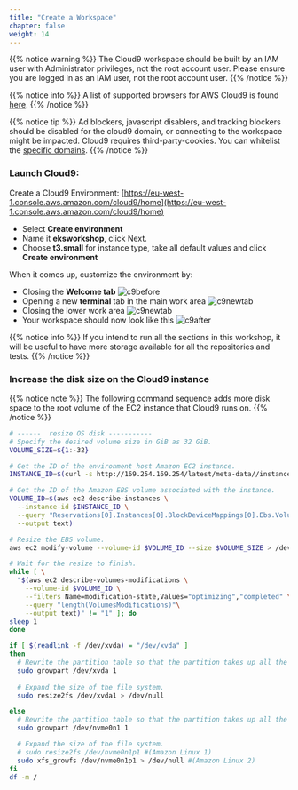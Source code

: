 ```yaml
---
title: "Create a Workspace"
chapter: false
weight: 14
---
```


{{% notice warning %}}
The Cloud9 workspace should be built by an IAM user with Administrator privileges,
not the root account user. Please ensure you are logged in as an IAM user, not the root
account user.
{{% /notice %}}

{{% notice info %}}
A list of supported browsers for AWS Cloud9 is found [here]( https://docs.aws.amazon.com/cloud9/latest/user-guide/browsers.html).
{{% /notice %}}


<!---
{{% notice info %}}
This workshop was designed to run in the **Oregon (us-west-2)** region. **Please don't
run in any other region.** Future versions of this workshop will expand region availability,
and this message will be removed.
{{% /notice %}}
-->

{{% notice tip %}}
Ad blockers, javascript disablers, and tracking blockers should be disabled for
the cloud9 domain, or connecting to the workspace might be impacted.
Cloud9 requires third-party-cookies. You can whitelist the [specific domains]( https://docs.aws.amazon.com/cloud9/latest/user-guide/troubleshooting.html#troubleshooting-env-loading).
{{% /notice %}}

### Launch Cloud9:

Create a Cloud9 Environment: [https://eu-west-1.console.aws.amazon.com/cloud9/home](https://eu-west-1.console.aws.amazon.com/cloud9/home)


- Select **Create environment**
- Name it **eksworkshop**, click Next.
- Choose **t3.small** for instance type, take all default values and click **Create environment**

When it comes up, customize the environment by:

- Closing the **Welcome tab**
![c9before](/images/prerequisites/cloud9-1.png)
- Opening a new **terminal** tab in the main work area
![c9newtab](/images/prerequisites/cloud9-2.png)
- Closing the lower work area
![c9newtab](/images/prerequisites/cloud9-3.png)
- Your workspace should now look like this
![c9after](/images/prerequisites/cloud9-4.png)

{{% notice info %}}
If you intend to run all the sections in this workshop, it will be useful to have more storage available for all the repositories and tests.
{{% /notice %}}

### Increase the disk size on the Cloud9 instance

{{% notice note %}}
The following command sequence adds more disk space to the root volume of the EC2 instance that Cloud9 runs on. 
{{% /notice %}}


```bash
# ------  resize OS disk -----------
# Specify the desired volume size in GiB as 32 GiB.
VOLUME_SIZE=${1:-32}

# Get the ID of the environment host Amazon EC2 instance.
INSTANCE_ID=$(curl -s http://169.254.169.254/latest/meta-data//instance-id)

# Get the ID of the Amazon EBS volume associated with the instance.
VOLUME_ID=$(aws ec2 describe-instances \
  --instance-id $INSTANCE_ID \
  --query "Reservations[0].Instances[0].BlockDeviceMappings[0].Ebs.VolumeId" \
  --output text)

# Resize the EBS volume.
aws ec2 modify-volume --volume-id $VOLUME_ID --size $VOLUME_SIZE > /dev/null

# Wait for the resize to finish.
while [ \
  "$(aws ec2 describe-volumes-modifications \
    --volume-id $VOLUME_ID \
    --filters Name=modification-state,Values="optimizing","completed" \
    --query "length(VolumesModifications)"\
    --output text)" != "1" ]; do
sleep 1
done

if [ $(readlink -f /dev/xvda) = "/dev/xvda" ]
then
  # Rewrite the partition table so that the partition takes up all the space that it can.
  sudo growpart /dev/xvda 1
 
  # Expand the size of the file system.
  sudo resize2fs /dev/xvda1 > /dev/null

else
  # Rewrite the partition table so that the partition takes up all the space that it can.
  sudo growpart /dev/nvme0n1 1

  # Expand the size of the file system.
  # sudo resize2fs /dev/nvme0n1p1 #(Amazon Linux 1)
  sudo xfs_growfs /dev/nvme0n1p1 > /dev/null #(Amazon Linux 2)
fi
df -m /

```



